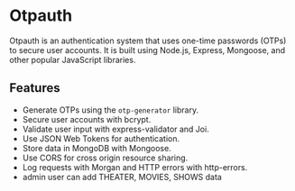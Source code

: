 
# Otpauth

Otpauth is an authentication system that uses one-time passwords (OTPs) to secure user accounts. It is built using Node.js, Express, Mongoose, and other popular JavaScript libraries.

## Features

- Generate OTPs using the `otp-generator` library.
- Secure user accounts with bcrypt. 
- Validate user input with express-validator and Joi. 
- Use JSON Web Tokens for authentication. 
- Store data in MongoDB with Mongoose. 
- Use CORS for cross origin resource sharing. 
- Log requests with Morgan and HTTP errors with http-errors. 
- admin user can add THEATER, MOVIES, SHOWS data

 ## 

 